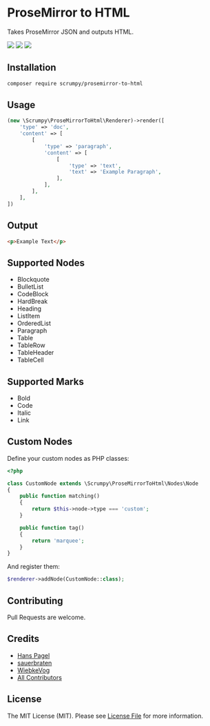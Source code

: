 # ProseMirror to HTML

Takes ProseMirror JSON and outputs HTML.

[![](https://img.shields.io/packagist/v/scrumpy/prosemirror-to-html.svg)](https://packagist.org/packages/scrumpy/prosemirror-to-html)
[![](https://img.shields.io/packagist/dt/scrumpy/prosemirror-to-html.svg)](https://packagist.org/packages/scrumpy/prosemirror-to-html)
[![](https://api.travis-ci.org/scrumpy/prosemirror-to-html.svg?branch=master)](https://travis-ci.org/scrumpy/prosemirror-to-html)

## Installation

```bash
composer require scrumpy/prosemirror-to-html
```

## Usage

```php
(new \Scrumpy\ProseMirrorToHtml\Renderer)->render([
    'type' => 'doc',
    'content' => [
        [
            'type' => 'paragraph',
            'content' => [
                [
                    'type' => 'text',
                    'text' => 'Example Paragraph',
                ],
            ],
        ],
    ],
])
```

## Output

```html
<p>Example Text</p>
```

## Supported Nodes

- Blockquote
- BulletList
- CodeBlock
- HardBreak
- Heading
- ListItem
- OrderedList
- Paragraph
- Table
- TableRow
- TableHeader
- TableCell

## Supported Marks

- Bold
- Code
- Italic
- Link

## Custom Nodes

Define your custom nodes as PHP classes:

```php
<?php

class CustomNode extends \Scrumpy\ProseMirrorToHtml\Nodes\Node
{
    public function matching()
    {
        return $this->node->type === 'custom';
    }

    public function tag()
    {
        return 'marquee';
    }
}
```

And register them:

```php
$renderer->addNode(CustomNode::class);
```

## Contributing

Pull Requests are welcome.

## Credits

- [Hans Pagel](https://github.com/hanspagel)
- [sauerbraten](https://github.com/sauerbraten)
- [WiebkeVog](https://github.com/WiebkeVog)
- [All Contributors](../../contributors)

## License

The MIT License (MIT). Please see [License File](LICENSE.md) for more information.
